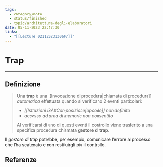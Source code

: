 ```yaml
---
tags:
  - category/note
  - status/finished
  - topic/architettura-degli-elaboratori
date: 05-11-2023 22:47:30
links:
  - "[[Lecture 02112023130607]]"
---
```

# Trap
---
## Definizione
> Una **trap** è una [[Invocazione di procedura|chiamata di procedura]] _automatica_ effettuata quando si verificano 2 eventi particolari:
> - _[[Istruzioni ISA#Composizione|opcode]] non definito_
> - _accesso ad area di memoria non consentito_
> 
> Al verificarsi di uno di questi eventi il controllo viene trasferito a una specifica procedura chiamata **gestore di trap**.

Il _gestore di trap_ potrebbe, per esempio, comunicare l'errore al processo che l'ha scatenato e non restituirgli più il controllo.

## Referenze